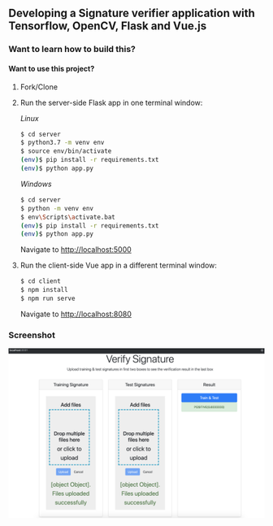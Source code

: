 ## Developing a Signature verifier application with Tensorflow, OpenCV, Flask and Vue.js

### Want to learn how to build this?

#### Want to use this project?

1. Fork/Clone

1. Run the server-side Flask app in one terminal window:

    *Linux*
    ```sh
    $ cd server
    $ python3.7 -m venv env
    $ source env/bin/activate
    (env)$ pip install -r requirements.txt
    (env)$ python app.py
    ```
     *Windows*
    ```sh
    $ cd server
    $ python -m venv env
    $ env\Scripts\activate.bat
    (env)$ pip install -r requirements.txt
    (env)$ python app.py
    ```

    Navigate to [http://localhost:5000](http://localhost:5000)

1. Run the client-side Vue app in a different terminal window:

    ```sh
    $ cd client
    $ npm install
    $ npm run serve
    ```

    Navigate to [http://localhost:8080](http://localhost:8080)
    
### Screenshot

![Screenshot](screenshot.png)
